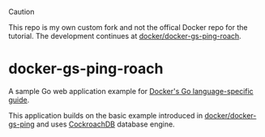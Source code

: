 > [!CAUTION]
> This repo is my own custom fork and not the offical Docker repo for the tutorial. The development continues at [docker/docker-gs-ping-roach](https://github.com/docker/docker-gs-ping-roach).

# docker-gs-ping-roach

A sample Go web application example for [Docker's Go language-specific guide](https://docs.docker.com/language/golang/).

This application builds on the basic example introduced in [docker/docker-gs-ping](https://github.com/docker/docker-gs-ping) and uses [CockroachDB](https://github.com/cockroachdb/cockroach) database engine.
